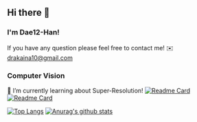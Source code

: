 ## Hi there 👋
### I'm Dae12-Han!

If you have any question please feel free to contact me!
✉️ drakaina10@gmail.com

### Computer Vision
📝 I’m currently learning about Super-Resolution!
[![Readme Card](https://github-readme-stats.vercel.app/api/pin/?username=Dae12-Han&repo=ESPCN_pytorch)](https://github.com/anuraghazra/github-readme-stats)
[![Readme Card](https://github-readme-stats.vercel.app/api/pin/?username=Dae12-Han&repo=ESPCN_tensorflow)](https://github.com/anuraghazra/github-readme-stats)

   
[![Top Langs](https://github-readme-stats.vercel.app/api/top-langs/?username=anuraghazra&layout=compact)](https://github.com/anuraghazra/github-readme-stats)
[![Anurag's github stats](https://github-readme-stats.vercel.app/api?username=Dae12-Han)](https://github.com/Dae12-Han/github-readme-stats)
  
<!--
**Dae12-Han/Dae12-Han** is a ✨ _special_ ✨ repository because its `README.md` (this file) appears on your GitHub profile.

Here are some ideas to get you started:

- 🔭 I’m currently working on ...
- 🌱 I’m currently learning ...
- 👯 I’m looking to collaborate on ...
- 🤔 I’m looking for help with ...
- 💬 Ask me about ...
- 📫 How to reach me: ...
- 😄 Pronouns: ...
- ⚡ Fun fact: ...
-->
